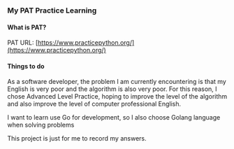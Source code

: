 ### My PAT Practice Learning
#### What is PAT?
PAT URL: [https://www.practicepython.org/](https://www.practicepython.org/)
#### Things to do
As a software developer, the problem I am currently encountering is that my English is very poor and the algorithm is also very poor. For this reason, I chose Advanced Level Practice, hoping to improve the level of the algorithm and also improve the level of computer professional English. 

I want to learn use Go for development, so I also choose Golang language when solving problems

This project is just for me to record my answers.

